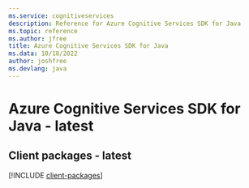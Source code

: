 ```yaml
---
ms.service: cognitiveservices
description: Reference for Azure Cognitive Services SDK for Java
ms.topic: reference
ms.author: jfree
title: Azure Cognitive Services SDK for Java
ms.data: 10/18/2022
author: joshfree
ms.devlang: java
---
```

# Azure Cognitive Services SDK for Java - latest

## Client packages - latest
[!INCLUDE [client-packages](cognitive-services-client-index.md)]